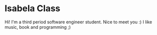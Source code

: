 # Isabela Class
Hi! I'm a third period software engineer student. Nice to meet you :) 
I like music, book and programming ;) 